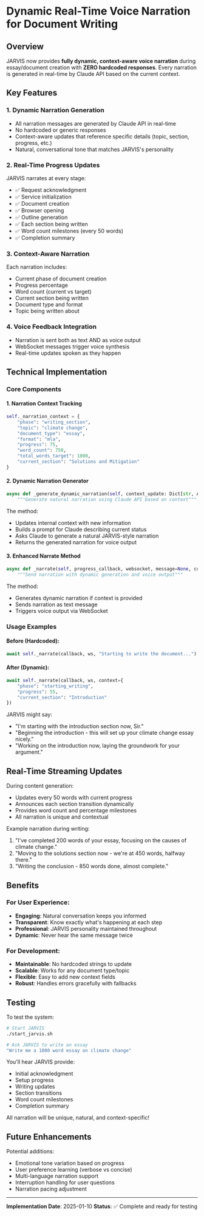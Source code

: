 # Dynamic Real-Time Voice Narration for Document Writing

## Overview
JARVIS now provides **fully dynamic, context-aware voice narration** during essay/document creation with **ZERO hardcoded responses**. Every narration is generated in real-time by Claude API based on the current context.

## Key Features

### 1. **Dynamic Narration Generation**
- All narration messages are generated by Claude API in real-time
- No hardcoded or generic responses
- Context-aware updates that reference specific details (topic, section, progress, etc.)
- Natural, conversational tone that matches JARVIS's personality

### 2. **Real-Time Progress Updates**
JARVIS narrates at every stage:
- ✅ Request acknowledgment
- ✅ Service initialization
- ✅ Document creation
- ✅ Browser opening
- ✅ Outline generation
- ✅ Each section being written
- ✅ Word count milestones (every 50 words)
- ✅ Completion summary

### 3. **Context-Aware Narration**
Each narration includes:
- Current phase of document creation
- Progress percentage
- Word count (current vs target)
- Current section being written
- Document type and format
- Topic being written about

### 4. **Voice Feedback Integration**
- Narration is sent both as text AND as voice output
- WebSocket messages trigger voice synthesis
- Real-time updates spoken as they happen

## Technical Implementation

### Core Components

#### 1. Narration Context Tracking
```python
self._narration_context = {
    "phase": "writing_section",
    "topic": "climate change",
    "document_type": "essay",
    "format": "mla",
    "progress": 75,
    "word_count": 750,
    "total_words_target": 1000,
    "current_section": "Solutions and Mitigation"
}
```

#### 2. Dynamic Narration Generator
```python
async def _generate_dynamic_narration(self, context_update: Dict[str, Any]) -> str:
    """Generate natural narration using Claude API based on context"""
```

The method:
- Updates internal context with new information
- Builds a prompt for Claude describing current status
- Asks Claude to generate a natural JARVIS-style narration
- Returns the generated narration for voice output

#### 3. Enhanced Narrate Method
```python
async def _narrate(self, progress_callback, websocket, message=None, context=None):
    """Send narration with dynamic generation and voice output"""
```

The method:
- Generates dynamic narration if context is provided
- Sends narration as text message
- Triggers voice output via WebSocket

### Usage Examples

#### Before (Hardcoded):
```python
await self._narrate(callback, ws, "Starting to write the document...")
```

#### After (Dynamic):
```python
await self._narrate(callback, ws, context={
    "phase": "starting_writing",
    "progress": 55,
    "current_section": "Introduction"
})
```

JARVIS might say:
- "I'm starting with the introduction section now, Sir."
- "Beginning the introduction - this will set up your climate change essay nicely."
- "Working on the introduction now, laying the groundwork for your argument."

## Real-Time Streaming Updates

During content generation:
- Updates every 50 words with current progress
- Announces each section transition dynamically
- Provides word count and percentage milestones
- All narration is unique and contextual

Example narration during writing:
1. "I've completed 200 words of your essay, focusing on the causes of climate change."
2. "Moving to the solutions section now - we're at 450 words, halfway there."
3. "Writing the conclusion - 850 words done, almost complete."

## Benefits

### For User Experience:
- **Engaging**: Natural conversation keeps you informed
- **Transparent**: Know exactly what's happening at each step
- **Professional**: JARVIS personality maintained throughout
- **Dynamic**: Never hear the same message twice

### For Development:
- **Maintainable**: No hardcoded strings to update
- **Scalable**: Works for any document type/topic
- **Flexible**: Easy to add new context fields
- **Robust**: Handles errors gracefully with fallbacks

## Testing

To test the system:
```bash
# Start JARVIS
./start_jarvis.sh

# Ask JARVIS to write an essay
"Write me a 1000 word essay on climate change"
```

You'll hear JARVIS provide:
- Initial acknowledgment
- Setup progress
- Writing updates
- Section transitions
- Word count milestones
- Completion summary

All narration will be unique, natural, and context-specific!

## Future Enhancements

Potential additions:
- Emotional tone variation based on progress
- User preference learning (verbose vs concise)
- Multi-language narration support
- Interruption handling for user questions
- Narration pacing adjustment

---

**Implementation Date**: 2025-01-10
**Status**: ✅ Complete and ready for testing